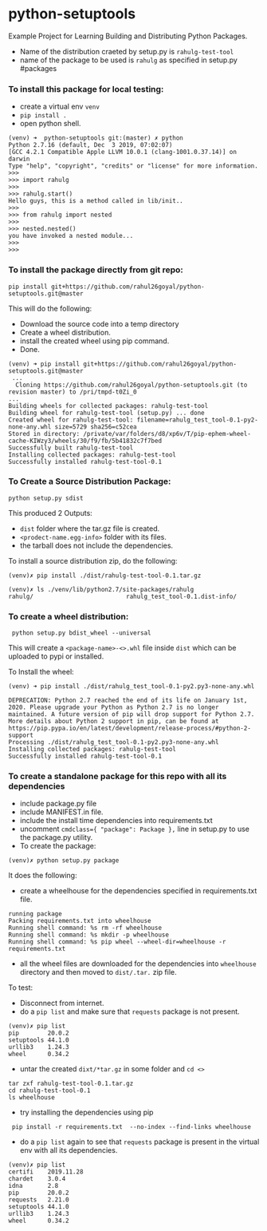 # python-setuptools

Example Project for Learning Building and Distributing Python Packages.

- Name of the distribution craeted by setup.py is `rahulg-test-tool`
- name of the package to be used is `rahulg` as specified in setup.py #packages
### To install this package for local testing:
* create a virtual env `venv`
* `pip install .`
* open python shell.

```
(venv) ➜  python-setuptools git:(master) ✗ python
Python 2.7.16 (default, Dec  3 2019, 07:02:07) 
[GCC 4.2.1 Compatible Apple LLVM 10.0.1 (clang-1001.0.37.14)] on darwin
Type "help", "copyright", "credits" or "license" for more information.
>>> 
>>> import rahulg
>>> 
>>> rahulg.start()
Hello guys, this is a method called in lib/init..
>>> 
>>> from rahulg import nested
>>> 
>>> nested.nested()
you have invoked a nested module...
>>> 
>>>
```

### To install the package directly from git repo:

```
pip install git+https://github.com/rahul26goyal/python-setuptools.git@master
```

This will do the following:
* Download the source code into a temp directory
* Create a wheel distribution.
* install the created wheel using pip command.
* Done.
```
(venv) ➜ pip install git+https://github.com/rahul26goyal/python-setuptools.git@master
 ...
  Cloning https://github.com/rahul26goyal/python-setuptools.git (to revision master) to /pri/tmpd-t0Zi_0
...
Building wheels for collected packages: rahulg-test-tool
Building wheel for rahulg-test-tool (setup.py) ... done
Created wheel for rahulg-test-tool: filename=rahulg_test_tool-0.1-py2-none-any.whl size=5729 sha256=c52cea
Stored in directory: /private/var/folders/d8/xp6v/T/pip-ephem-wheel-cache-KIWzy3/wheels/30/f9/fb/5b41832c7f7bed
Successfully built rahulg-test-tool
Installing collected packages: rahulg-test-tool
Successfully installed rahulg-test-tool-0.1
```


### To Create a Source Distribution Package:
```
python setup.py sdist
```
This produced 2 Outputs:
  * `dist` folder where the tar.gz file is created.
  * `<prodect-name.egg-info>` folder with its files.
  * the tarball does not include the dependencies.
  
To install a source distribution zip, do the following:
  ```
  (venv)✗ pip install ./dist/rahulg-test-tool-0.1.tar.gz 
  
  (venv)✗ ls ./venv/lib/python2.7/site-packages/rahulg
rahulg/                          rahulg_test_tool-0.1.dist-info/
  ```

### To create a wheel distribution:
```
 python setup.py bdist_wheel --universal
 ```
 
 This will create a `<package-name>-<>.whl` file inside `dist` which can be uploaded to pypi or installed.
 
 To Install the wheel:
 ```
 (venv) ➜ pip install ./dist/rahulg_test_tool-0.1-py2.py3-none-any.whl 
 
DEPRECATION: Python 2.7 reached the end of its life on January 1st, 2020. Please upgrade your Python as Python 2.7 is no longer maintained. A future version of pip will drop support for Python 2.7. More details about Python 2 support in pip, can be found at https://pip.pypa.io/en/latest/development/release-process/#python-2-support
Processing ./dist/rahulg_test_tool-0.1-py2.py3-none-any.whl
Installing collected packages: rahulg-test-tool
Successfully installed rahulg-test-tool-0.1
```


### To create a standalone package for this repo with all its dependencies

* include package.py file
* include MANIFEST.in file.
* include the install time dependencies into requirements.txt
* uncomment `cmdclass={ "package": Package },` line in setup.py to use the package.py utility.
* To create the package: 
```
(venv)✗ python setup.py package
```

It does the following:
* create a wheelhouse for the dependencies specified in requirements.txt file.
```
running package
Packing requirements.txt into wheelhouse
Running shell command: %s rm -rf wheelhouse
Running shell command: %s mkdir -p wheelhouse
Running shell command: %s pip wheel --wheel-dir=wheelhouse -r requirements.txt
```

* all the wheel files are downloaded for the dependencies into `wheelhouse` directory and then moved to `dist/.tar.` zip file.

To test:
* Disconnect from internet.
* do a `pip list` and make sure that `requests` package is not
 present.
 ```
 (venv)✗ pip list
pip        20.0.2    
setuptools 44.1.0    
urllib3    1.24.3    
wheel      0.34.2 
 
 ```
* untar the created `dixt/*tar.gz` in some folder and `cd <>`
```
tar zxf rahulg-test-tool-0.1.tar.gz
cd rahulg-test-tool-0.1
ls wheelhouse
```
* try installing the dependencies using pip
```
 pip install -r requirements.txt  --no-index --find-links wheelhouse
 ```
* do a `pip list` again to see that `requests` package is present in the virtual env with all its dependencies.
```
(venv)✗ pip list
certifi    2019.11.28
chardet    3.0.4     
idna       2.8       
pip        20.0.2    
requests   2.21.0    
setuptools 44.1.0    
urllib3    1.24.3    
wheel      0.34.2 
```